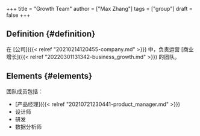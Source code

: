 +++
title = "Growth Team"
author = ["Max Zhang"]
tags = ["group"]
draft = false
+++

## Definition {#definition}

在 [公司]({{< relref "20210214120455-company.md" >}}) 中，负责运营 [商业增长]({{< relref "20220301131342-business_growth.md" >}}) 的团队。


## Elements {#elements}

团队成员包括：

-   [产品经理]({{< relref "20210721230441-product_manager.md" >}})
-   设计师
-   研发
-   数据分析师
